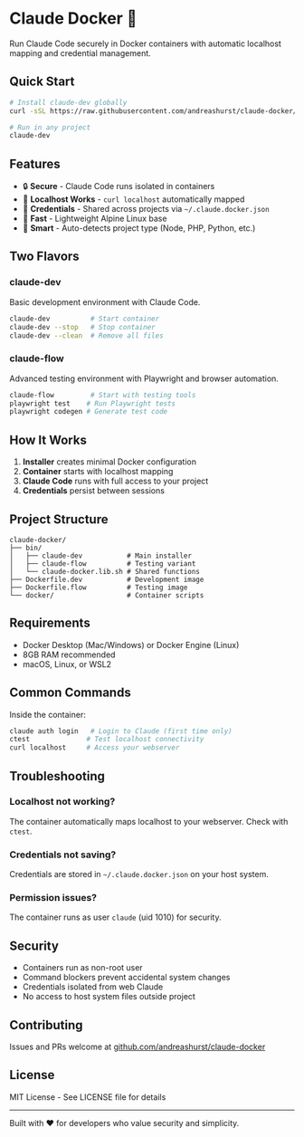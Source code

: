 # Claude Docker 🐳

Run Claude Code securely in Docker containers with automatic localhost mapping and credential management.

## Quick Start

```bash
# Install claude-dev globally
curl -sSL https://raw.githubusercontent.com/andreashurst/claude-docker/main/install.sh | bash

# Run in any project
claude-dev
```

## Features

- 🔒 **Secure** - Claude Code runs isolated in containers
- 🔗 **Localhost Works** - `curl localhost` automatically mapped
- 🔑 **Credentials** - Shared across projects via `~/.claude.docker.json`
- 🚀 **Fast** - Lightweight Alpine Linux base
- 🎯 **Smart** - Auto-detects project type (Node, PHP, Python, etc.)

## Two Flavors

### claude-dev
Basic development environment with Claude Code.

```bash
claude-dev          # Start container
claude-dev --stop   # Stop container
claude-dev --clean  # Remove all files
```

### claude-flow
Advanced testing environment with Playwright and browser automation.

```bash
claude-flow         # Start with testing tools
playwright test    # Run Playwright tests
playwright codegen # Generate test code
```

## How It Works

1. **Installer** creates minimal Docker configuration
2. **Container** starts with localhost mapping
3. **Claude Code** runs with full access to your project
4. **Credentials** persist between sessions

## Project Structure

```
claude-docker/
├── bin/
│   ├── claude-dev           # Main installer
│   ├── claude-flow          # Testing variant
│   └── claude-docker.lib.sh # Shared functions
├── Dockerfile.dev           # Development image
├── Dockerfile.flow          # Testing image
└── docker/                  # Container scripts
```

## Requirements

- Docker Desktop (Mac/Windows) or Docker Engine (Linux)
- 8GB RAM recommended
- macOS, Linux, or WSL2

## Common Commands

Inside the container:

```bash
claude auth login   # Login to Claude (first time only)
ctest              # Test localhost connectivity
curl localhost     # Access your webserver
```

## Troubleshooting

### Localhost not working?
The container automatically maps localhost to your webserver. Check with `ctest`.

### Credentials not saving?
Credentials are stored in `~/.claude.docker.json` on your host system.

### Permission issues?
The container runs as user `claude` (uid 1010) for security.

## Security

- Containers run as non-root user
- Command blockers prevent accidental system changes
- Credentials isolated from web Claude
- No access to host system files outside project

## Contributing

Issues and PRs welcome at [github.com/andreashurst/claude-docker](https://github.com/andreashurst/claude-docker)

## License

MIT License - See LICENSE file for details

---

Built with ❤️ for developers who value security and simplicity.